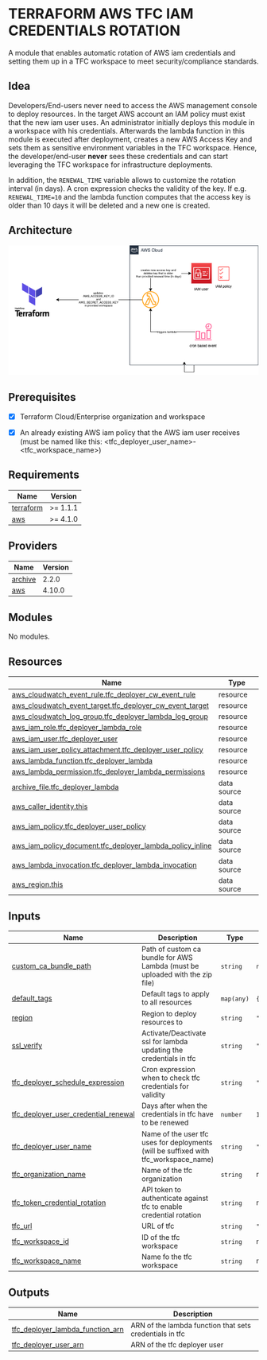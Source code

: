 # TERRAFORM AWS TFC IAM CREDENTIALS ROTATION

A module that enables automatic rotation of AWS iam credentials and setting them up in a TFC workspace
to meet security/compliance standards.

## Idea

Developers/End-users never need to access the AWS management console to deploy resources.
In the target AWS account an IAM policy must exist that the new iam user uses.
An administrator initially deploys this module in a workspace with his credentials.
Afterwards the lambda function in this module is executed after deployment, creates a new AWS Access Key
and sets them as sensitive environment variables in the TFC workspace.
Hence, the developer/end-user **never** sees these credentials and can start leveraging the TFC workspace for infrastructure deployments.

In addition, the `RENEWAL_TIME` variable allows to customize the rotation interval (in days). A cron expression checks the validity of the key.
If e.g. `RENEWAL_TIME=10` and the lambda function computes that the access key is older than 10 days it will be deleted and a new one is created.

## Architecture

![Architecture](./assets/architecture.drawio.png "TFC AWS IAM credential rotation")


## Prerequisites

- [X] Terraform Cloud/Enterprise organization and workspace
- [X] An already existing AWS iam policy that the AWS iam user receives (must be named like this: <tfc_deployer_user_name>-<tfc_workspace_name>)



<!-- BEGINNING OF PRE-COMMIT-TERRAFORM DOCS HOOK -->
## Requirements

| Name | Version |
|------|---------|
| <a name="requirement_terraform"></a> [terraform](#requirement\_terraform) | >= 1.1.1  |
| <a name="requirement_aws"></a> [aws](#requirement\_aws) | >= 4.1.0 |

## Providers

| Name | Version |
|------|---------|
| <a name="provider_archive"></a> [archive](#provider\_archive) | 2.2.0 |
| <a name="provider_aws"></a> [aws](#provider\_aws) | 4.10.0 |

## Modules

No modules.

## Resources

| Name | Type |
|------|------|
| [aws_cloudwatch_event_rule.tfc_deployer_cw_event_rule](https://registry.terraform.io/providers/hashicorp/aws/latest/docs/resources/cloudwatch_event_rule) | resource |
| [aws_cloudwatch_event_target.tfc_deployer_cw_event_target](https://registry.terraform.io/providers/hashicorp/aws/latest/docs/resources/cloudwatch_event_target) | resource |
| [aws_cloudwatch_log_group.tfc_deployer_lambda_log_group](https://registry.terraform.io/providers/hashicorp/aws/latest/docs/resources/cloudwatch_log_group) | resource |
| [aws_iam_role.tfc_deployer_lambda_role](https://registry.terraform.io/providers/hashicorp/aws/latest/docs/resources/iam_role) | resource |
| [aws_iam_user.tfc_deployer_user](https://registry.terraform.io/providers/hashicorp/aws/latest/docs/resources/iam_user) | resource |
| [aws_iam_user_policy_attachment.tfc_deployer_user_policy](https://registry.terraform.io/providers/hashicorp/aws/latest/docs/resources/iam_user_policy_attachment) | resource |
| [aws_lambda_function.tfc_deployer_lambda](https://registry.terraform.io/providers/hashicorp/aws/latest/docs/resources/lambda_function) | resource |
| [aws_lambda_permission.tfc_deployer_lambda_permissions](https://registry.terraform.io/providers/hashicorp/aws/latest/docs/resources/lambda_permission) | resource |
| [archive_file.tfc_deployer_lambda](https://registry.terraform.io/providers/hashicorp/archive/latest/docs/data-sources/file) | data source |
| [aws_caller_identity.this](https://registry.terraform.io/providers/hashicorp/aws/latest/docs/data-sources/caller_identity) | data source |
| [aws_iam_policy.tfc_deployer_user_policy](https://registry.terraform.io/providers/hashicorp/aws/latest/docs/data-sources/iam_policy) | data source |
| [aws_iam_policy_document.tfc_deployer_lambda_policy_inline](https://registry.terraform.io/providers/hashicorp/aws/latest/docs/data-sources/iam_policy_document) | data source |
| [aws_lambda_invocation.tfc_deployer_lambda_invocation](https://registry.terraform.io/providers/hashicorp/aws/latest/docs/data-sources/lambda_invocation) | data source |
| [aws_region.this](https://registry.terraform.io/providers/hashicorp/aws/latest/docs/data-sources/region) | data source |

## Inputs

| Name | Description | Type | Default | Required |
|------|-------------|------|---------|:--------:|
| <a name="input_custom_ca_bundle_path"></a> [custom\_ca\_bundle\_path](#input\_custom\_ca\_bundle\_path) | Path of custom ca bundle for AWS Lambda (must be uploaded with the zip file) | `string` | `null` | no |
| <a name="input_default_tags"></a> [default\_tags](#input\_default\_tags) | Default tags to apply to all resources | `map(any)` | `{}` | no |
| <a name="input_region"></a> [region](#input\_region) | Region to deploy resources to | `string` | `"eu-central-1"` | no |
| <a name="input_ssl_verify"></a> [ssl\_verify](#input\_ssl\_verify) | Activate/Deactivate ssl for lambda updating the credentials in tfc | `string` | `"True"` | no |
| <a name="input_tfc_deployer_schedule_expression"></a> [tfc\_deployer\_schedule\_expression](#input\_tfc\_deployer\_schedule\_expression) | Cron expression when to check tfc credentials for validity | `string` | `"cron(0 20 * * ? *)"` | no |
| <a name="input_tfc_deployer_user_credential_renewal"></a> [tfc\_deployer\_user\_credential\_renewal](#input\_tfc\_deployer\_user\_credential\_renewal) | Days after when the credentials in tfc have to be renewed | `number` | `10` | no |
| <a name="input_tfc_deployer_user_name"></a> [tfc\_deployer\_user\_name](#input\_tfc\_deployer\_user\_name) | Name of the user tfc uses for deployments (will be suffixed with tfc\_workspace\_name) | `string` | `"tfc-deployer"` | no |
| <a name="input_tfc_organization_name"></a> [tfc\_organization\_name](#input\_tfc\_organization\_name) | Name of the tfc organization | `string` | n/a | yes |
| <a name="input_tfc_token_credential_rotation"></a> [tfc\_token\_credential\_rotation](#input\_tfc\_token\_credential\_rotation) | API token to authenticate against tfc to enable credential rotation | `string` | n/a | yes |
| <a name="input_tfc_url"></a> [tfc\_url](#input\_tfc\_url) | URL of tfc | `string` | `"https://app.terraform.io"` | no |
| <a name="input_tfc_workspace_id"></a> [tfc\_workspace\_id](#input\_tfc\_workspace\_id) | ID of the tfc workspace | `string` | n/a | yes |
| <a name="input_tfc_workspace_name"></a> [tfc\_workspace\_name](#input\_tfc\_workspace\_name) | Name fo the tfc workspace | `string` | n/a | yes |

## Outputs

| Name | Description |
|------|-------------|
| <a name="output_tfc_deployer_lambda_function_arn"></a> [tfc\_deployer\_lambda\_function\_arn](#output\_tfc\_deployer\_lambda\_function\_arn) | ARN of the lambda function that sets credentials in tfc |
| <a name="output_tfc_deployer_user_arn"></a> [tfc\_deployer\_user\_arn](#output\_tfc\_deployer\_user\_arn) | ARN of the tfc deployer user |
<!-- END OF PRE-COMMIT-TERRAFORM DOCS HOOK -->